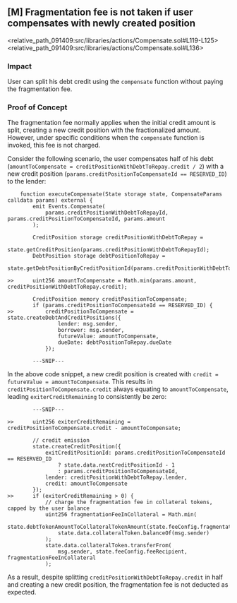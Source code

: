 ## [M] Fragmentation fee is not taken if user compensates with newly created position

<relative_path_091409:src/libraries/actions/Compensate.sol#L119-L125><relative_path_091409:src/libraries/actions/Compensate.sol#L136>

### Impact

User can split his debt credit using the `compensate` function without paying the fragmentation fee.

### Proof of Concept

The fragmentation fee normally applies when the initial credit amount is split, creating a new credit position with the fractionalized amount. However, under specific conditions when the `compensate` function is invoked, this fee is not charged.

Consider the following scenario, the user compensates half of his debt (`amountToCompensate = creditPositionWithDebtToRepay.credit / 2`) with a new credit position (`params.creditPositionToCompensateId == RESERVED_ID`) to the lender:

```solidity
    function executeCompensate(State storage state, CompensateParams calldata params) external {
        emit Events.Compensate(
            params.creditPositionWithDebtToRepayId, params.creditPositionToCompensateId, params.amount
        );

        CreditPosition storage creditPositionWithDebtToRepay =
            state.getCreditPosition(params.creditPositionWithDebtToRepayId);
        DebtPosition storage debtPositionToRepay =
            state.getDebtPositionByCreditPositionId(params.creditPositionWithDebtToRepayId);

>>      uint256 amountToCompensate = Math.min(params.amount, creditPositionWithDebtToRepay.credit);

        CreditPosition memory creditPositionToCompensate;
        if (params.creditPositionToCompensateId == RESERVED_ID) {
>>          creditPositionToCompensate = state.createDebtAndCreditPositions({
                lender: msg.sender,
                borrower: msg.sender,
                futureValue: amountToCompensate,
                dueDate: debtPositionToRepay.dueDate
            });

        ---SNIP---
```

In the above code snippet, a new credit position is created with `credit = futureValue = amountToCompensate`. This results in `creditPositionToCompensate.credit` always equating to `amountToCompensate`, leading `exiterCreditRemaining` to consistently be zero:

```solidity
        ---SNIP---

>>      uint256 exiterCreditRemaining = creditPositionToCompensate.credit - amountToCompensate;

        // credit emission
        state.createCreditPosition({
            exitCreditPositionId: params.creditPositionToCompensateId == RESERVED_ID
                ? state.data.nextCreditPositionId - 1
                : params.creditPositionToCompensateId,
            lender: creditPositionWithDebtToRepay.lender,
            credit: amountToCompensate
        });
>>      if (exiterCreditRemaining > 0) {
            // charge the fragmentation fee in collateral tokens, capped by the user balance
            uint256 fragmentationFeeInCollateral = Math.min(
                state.debtTokenAmountToCollateralTokenAmount(state.feeConfig.fragmentationFee),
                state.data.collateralToken.balanceOf(msg.sender)
            );
            state.data.collateralToken.transferFrom(
                msg.sender, state.feeConfig.feeRecipient, fragmentationFeeInCollateral
            );
```

As a result, despite splitting `creditPositionWithDebtToRepay.credit` in half and creating a new credit position, the fragmentation fee is not deducted as expected.



